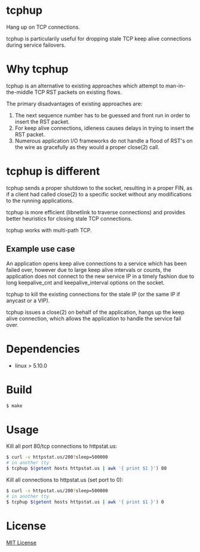 # tcphup

Hang up on TCP connections.

tcphup is particularily useful for dropping stale TCP keep alive connections during service failovers.

# Why tcphup

tcphup is an alternative to existing approaches which attempt to
man-in-the-middle TCP RST packets on existing flows.

The primary disadvantages of existing approaches are:

1. The next sequence number has to be guessed and front run in order to insert
the RST packet.
2. For keep alive connections, idleness causes delays in trying to insert the
RST packet.
3. Numerous application I/O frameworks do not handle a flood of RST's on the wire as gracefully as they would a proper close(2) call.

# tcphup is different

tcphup sends a proper shutdown to the socket, resulting in a proper FIN, as if a client had
called close(2) to a specific socket without any modifications to the running applications.

tcphup is more efficient (libnetlink to traverse connections) and provides better heuristics for closing stale TCP connections.

tcphup works with multi-path TCP.

## Example use case

An application opens keep alive connections to a service which has been failed over, however due to large
keep alive intervals or counts, the application does not connect to the new
service IP in a timely fashion due to long keepalive_cnt and keepalive_interval options on the socket.

tcphup to kill the existing connections for the stale IP (or the same IP if anycast or a VIP).

tcphup issues a close(2) on behalf of the application, hangs up the keep alive
connection, which allows the application to handle the service fail over.

# Dependencies
- linux > 5.10.0

# Build
```bash
$ make
```

# Usage

Kill all port 80/tcp connections to httpstat.us:

```bash
$ curl -v httpstat.us/200?sleep=500000
# in another tty
$ tcphup $(getent hosts httpstat.us | awk '{ print $1 }') 80
```

Kill all connections to httpstat.us (set port to 0):

```bash
$ curl -v httpstat.us/200?sleep=500000
# in another tty
$ tcphup $(getent hosts httpstat.us | awk '{ print $1 }') 0
```

# License
[MIT License](./LICENSE.txt)
